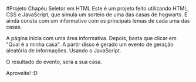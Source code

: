 #Projeto Chapéu Seletor em HTML
Este é um projeto feito utilizando HTML, CSS e JavaScript, que simula um sorteio de uma das casas de hogwarts.
E ainda consta com um informativo com os principais lemas de cada uma das casas.

A página inicia com uma área informativa. Depois, basta que clicar em "Qual é a minha casa".
A partir disso é gerado um evento de geração aleatória de informações. Usando o JavaScript.

O resultado do evento, será a sua casa.

Aproveite! :D